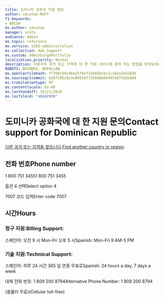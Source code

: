 ```yaml
---
title: 도미니카 공화국 지원 정보
author: cmcatee-MSFT
f1.keywords:
- NOCSH
ms.author: cmcatee
manager: scotv
audience: Admin
ms.topic: reference
ms.service: o365-administration
ms.collection: Adm_Support
ms.custom: AdminSurgePortfolio
localization_priority: Normal
description: 사용자의 국가 또는 지역에 대 한 지원 서비스에 문의 하는 방법을 알아보세요.
ROBOTS: NOINDEX, NOFOLLOW
ms.openlocfilehash: f7708c64c4be2578ef35b85bcbc1cc6ea1bd183b
ms.sourcegitcommit: 628f195cbe3c00910f7350d8b09997a675dde989
ms.translationtype: MT
ms.contentlocale: ko-KR
ms.lasthandoff: 10/21/2020
ms.locfileid: "48642938"
---
```

# <a name="contact-support-for-dominican-republic"></a><span data-ttu-id="6ee01-103">도미니카 공화국에 대 한 지원 문의</span><span class="sxs-lookup"><span data-stu-id="6ee01-103">Contact support for Dominican Republic</span></span>

<span data-ttu-id="6ee01-104">[다른 국가 또는 지역을 찾습니다](../contact-support-for-business-products.md).</span><span class="sxs-lookup"><span data-stu-id="6ee01-104">[Find another country or region](../contact-support-for-business-products.md).</span></span>

## <a name="phone-number"></a><span data-ttu-id="6ee01-105">전화 번호</span><span class="sxs-lookup"><span data-stu-id="6ee01-105">Phone number</span></span>
<span data-ttu-id="6ee01-106">1 800 751 3455</span><span class="sxs-lookup"><span data-stu-id="6ee01-106">1 800 751 3455</span></span>

<span data-ttu-id="6ee01-107">옵션 4 선택</span><span class="sxs-lookup"><span data-stu-id="6ee01-107">Select option 4</span></span>

<span data-ttu-id="6ee01-108">7007 코드 입력</span><span class="sxs-lookup"><span data-stu-id="6ee01-108">Enter code 7007</span></span>

## <a name="hours"></a><span data-ttu-id="6ee01-109">시간</span><span class="sxs-lookup"><span data-stu-id="6ee01-109">Hours</span></span>
### <a name="billing-support"></a><span data-ttu-id="6ee01-110">청구 지원:</span><span class="sxs-lookup"><span data-stu-id="6ee01-110">Billing Support:</span></span>

<span data-ttu-id="6ee01-111">스페인어: 오전 9 시 Mon-Fri 오후 5 시</span><span class="sxs-lookup"><span data-stu-id="6ee01-111">Spanish: Mon-Fri 9 AM-5 PM</span></span>

### <a name="technical-support"></a><span data-ttu-id="6ee01-112">기술 지원:</span><span class="sxs-lookup"><span data-stu-id="6ee01-112">Technical Support:</span></span>

<span data-ttu-id="6ee01-113">스페인어: 하루 24 시간 365 일 연중 무휴로</span><span class="sxs-lookup"><span data-stu-id="6ee01-113">Spanish: 24 hours a day, 7 days a week</span></span>

<span data-ttu-id="6ee01-114">대체 전화 번호: 1 809 200 8794</span><span class="sxs-lookup"><span data-stu-id="6ee01-114">Alternative Phone Number: 1 809 200 8794</span></span>

<span data-ttu-id="6ee01-115">(셀룰러 무료)</span><span class="sxs-lookup"><span data-stu-id="6ee01-115">(Cellular toll-free)</span></span>
